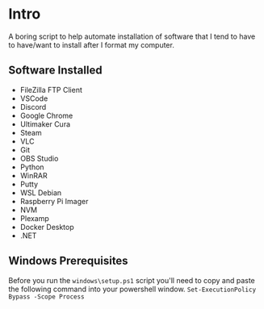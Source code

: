 # Intro

A boring script to help automate installation of software that I tend to have to have/want to install after I format my computer.

## Software Installed

- FileZilla FTP Client
- VSCode
- Discord
- Google Chrome
- Ultimaker Cura
- Steam
- VLC
- Git
- OBS Studio
- Python
- WinRAR
- Putty
- WSL Debian
- Raspberry Pi Imager
- NVM
- Plexamp
- Docker Desktop
- .NET

## Windows Prerequisites

Before you run the `windows\setup.ps1` script you'll need to copy and paste the following command into your powershell window.
`Set-ExecutionPolicy Bypass -Scope Process`
